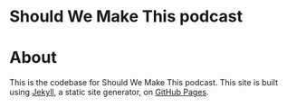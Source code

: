 # Should We Make This podcast

# About
This is the codebase for Should We Make This podcast. This site is built using [Jekyll](https://jekyllrb.com/), a static site generator, on [GitHub Pages](https://pages.github.com/).

